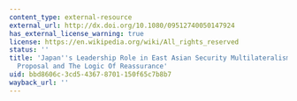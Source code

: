 ```yaml
---
content_type: external-resource
external_url: http://dx.doi.org/10.1080/09512740050147924
has_external_license_warning: true
license: https://en.wikipedia.org/wiki/All_rights_reserved
status: ''
title: 'Japan''s Leadership Role in East Asian Security Multilateralism: The Nakayama
  Proposal and The Logic Of Reassurance'
uid: bbd8606c-3cd5-4367-8701-150f65c7b8b7
wayback_url: ''
---
```

